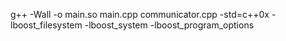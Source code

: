 g++ -Wall -o main.so main.cpp communicator.cpp -std=c++0x  -lboost_filesystem -lboost_system -lboost_program_options
